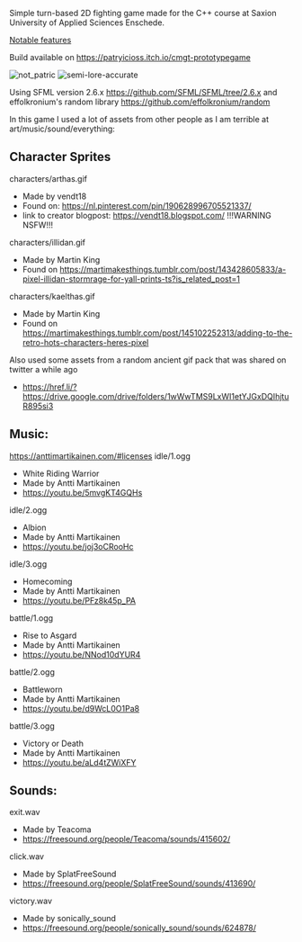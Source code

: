 ﻿
Simple turn-based 2D fighting game made for the C++ course at Saxion University of Applied Sciences Enschede.

[Notable features](https://github.com/Patrycioss/CMGT_PrototypeGame/wiki/Notable-Features)

Build available on https://patryicioss.itch.io/cmgt-prototypegame

![not_patric](https://github.com/Patrycioss/CMGT_PrototypeGame/assets/72610925/9e78293f-7b28-4ee6-9531-15caca7e4120)
![semi-lore-accurate](https://github.com/Patrycioss/CMGT_PrototypeGame/assets/72610925/58876d85-8688-4cb7-9578-201cce3febc4)


Using SFML version 2.6.x https://github.com/SFML/SFML/tree/2.6.x
and effolkronium's random library https://github.com/effolkronium/random

In this game I used a lot of assets from other people as I am terrible at art/music/sound/everything:

## Character Sprites

characters/arthas.gif
- Made by vendt18
- Found on: https://nl.pinterest.com/pin/190628996705521337/
- link to creator blogpost: https://vendt18.blogspot.com/ !!!WARNING NSFW!!!

characters/illidan.gif
- Made by Martin King
- Found on https://martimakesthings.tumblr.com/post/143428605833/a-pixel-illidan-stormrage-for-yall-prints-ts?is_related_post=1

characters/kaelthas.gif
- Made by Martin King
- Found on https://martimakesthings.tumblr.com/post/145102252313/adding-to-the-retro-hots-characters-heres-pixel

Also used some assets from a random ancient gif pack that was shared on twitter a while ago
- https://href.li/?https://drive.google.com/drive/folders/1wWwTMS9LxWI1etYJGxDQIhjtuR895si3


## Music:
https://anttimartikainen.com/#licenses 
idle/1.ogg
- White Riding Warrior
- Made by Antti Martikainen
- https://youtu.be/5mvgKT4GQHs

idle/2.ogg
- Albion
- Made by Antti Martikainen
- https://youtu.be/joj3oCRooHc

idle/3.ogg
- Homecoming
- Made by Antti Martikainen
- https://youtu.be/PFz8k45p_PA

battle/1.ogg
- Rise to Asgard
- Made by Antti Martikainen
- https://youtu.be/NNod10dYUR4

battle/2.ogg
- Battleworn
- Made by Antti Martikainen
- https://youtu.be/d9WcL0O1Pa8

battle/3.ogg
- Victory or Death
- Made by Antti Martikainen
- https://youtu.be/aLd4tZWiXFY


## Sounds:

exit.wav
- Made by Teacoma
- https://freesound.org/people/Teacoma/sounds/415602/

click.wav
- Made by SplatFreeSound
- https://freesound.org/people/SplatFreeSound/sounds/413690/

victory.wav
- Made by sonically_sound
- https://freesound.org/people/sonically_sound/sounds/624878/
